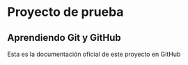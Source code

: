 # Proyecto de prueba
## Aprendiendo Git y GitHub

Esta es la documentación oficial de este proyecto en GitHub